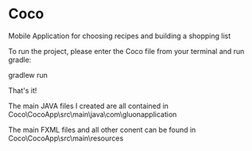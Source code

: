 # Coco
Mobile Application for choosing recipes and building a shopping list

To run the project, please enter the Coco file from your terminal and run gradle:

gradlew run

That's it!

The main JAVA files I created are all contained in Coco\CocoApp\src\main\java\com\gluonapplication

The main FXML files and all other conent can be found in Coco\CocoApp\src\main\resources




